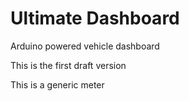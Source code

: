 # Ultimate Dashboard
Arduino powered vehicle dashboard

This is the first draft version

This is a generic meter


